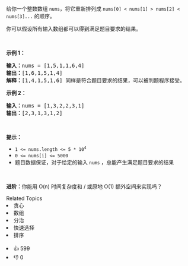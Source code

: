 <p>给你一个整数数组&nbsp;<code>nums</code>，将它重新排列成&nbsp;<code>nums[0] &lt; nums[1] &gt; nums[2] &lt; nums[3]...</code>&nbsp;的顺序。</p>

<p>你可以假设所有输入数组都可以得到满足题目要求的结果。</p>

<p>&nbsp;</p>

<p><strong>示例 1：</strong></p>

<pre>
<strong>输入：</strong>nums = [1,5,1,1,6,4]
<strong>输出：</strong>[1,6,1,5,1,4]
<strong>解释：</strong>[1,4,1,5,1,6] 同样是符合题目要求的结果，可以被判题程序接受。
</pre>

<p><strong>示例 2：</strong></p>

<pre>
<strong>输入：</strong>nums = [1,3,2,2,3,1]
<strong>输出：</strong>[2,3,1,3,1,2]
</pre>

<p>&nbsp;</p>

<p><strong>提示：</strong></p>

<ul> 
 <li><code>1 &lt;= nums.length &lt;= 5 * 10<sup>4</sup></code></li> 
 <li><code>0 &lt;= nums[i] &lt;= 5000</code></li> 
 <li>题目数据保证，对于给定的输入 <code>nums</code> ，总能产生满足题目要求的结果</li> 
</ul>

<p>&nbsp;</p>

<p><strong>进阶：</strong>你能用&nbsp;O(n) 时间复杂度和 / 或原地 O(1) 额外空间来实现吗？</p>

<div><div>Related Topics</div><div><li>贪心</li><li>数组</li><li>分治</li><li>快速选择</li><li>排序</li></div></div><br><div><li>👍 599</li><li>👎 0</li></div>